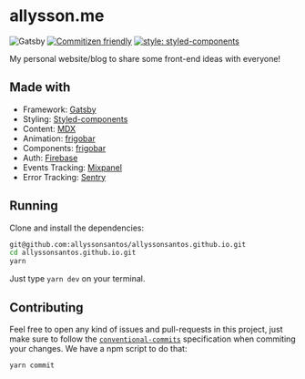 # allysson.me

![Gatsby](https://github.com/allyssonsantos/allyssonsantos.github.io/workflows/Gatsby/badge.svg)
[![Commitizen friendly](https://img.shields.io/badge/commitizen-friendly-brightgreen.svg)](http://commitizen.github.io/cz-cli/)
[![style: styled-components](https://img.shields.io/badge/style-%F0%9F%92%85%20styled--components-orange.svg?colorB=daa357&colorA=db748e)](https://github.com/styled-components/styled-components)

My personal website/blog to share some front-end ideas with everyone!

## Made with

- Framework: [Gatsby](https://github.com/gatsbyjs/gatsby)
- Styling: [Styled-components](https://github.com/styled-components/styled-components)
- Content: [MDX](https://mdxjs.com)
- Animation: [frigobar](https://github.com/frigobar/frigobar)
- Components: [frigobar](https://github.com/frigobar/frigobar)
- Auth: [Firebase](https://firebase.google.com/docs/auth)
- Events Tracking: [Mixpanel](https://mixpanel.com/)
- Error Tracking: [Sentry](https://sentry.io/)

## Running

Clone and install the dependencies:

```bash
git@github.com:allyssonsantos/allyssonsantos.github.io.git
cd allyssonsantos.github.io.git
yarn
```

Just type `yarn dev` on your terminal.

## Contributing

Feel free to open any kind of issues and pull-requests in this project, just
make sure to follow the [`conventional-commits`](https://www.conventionalcommits.org/en/v1.0.0/)
specification when commiting your changes. We have a npm script to do that:

```bash
yarn commit
```
